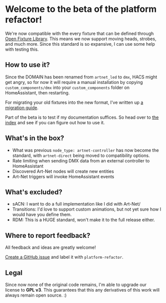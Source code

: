 # Welcome to the beta of the platform refactor!

We're now compatible with the every fixture that can be defined through [Open Fixture Library](https://open-fixture-library.org/).
This means we now support moving heads, strobes, and much more. Since this standard is so expansive, I can use some help with testing this.

## How to use it?

Since the DOMAIN has been renamed from `artnet_led` to `dmx`, HACS might get angry, so for now it will require a manual installation by copying `custom_components/dmx` into your `custom_components` folder on HomeAssistant, then restarting.

For migrating your old fixtures into the new format, I've written up [a migration guide](migration.md).

Part of the beta is to test if my documentation suffices. So head over to [the index](index.md) and see if you can figure out how to use it.

## What's in the box?

* What was previous `node_type: artnet-controller` has now become the standard, with `artnet-direct` being moved to compatibility options.
* Rate limiting when sending DMX data from an external controller to HomeAssistant
* Discovered Art-Net nodes will create new entities
* Art-Net triggers will invoke HomeAssistant events

## What's excluded?

* sACN: I want to do a full implementation like I did with Art-Net/
* Transitions: I'd love to support custom animations, but not yet sure how I would have you define them.
* RDM: This is a HUGE standard, won't make it to the full release either.

## Where to report feedback?

All feedback and ideas are greatly welcome!

[Create a GitHub issue](https://github.com/Breina/ha-artnet-led/issues/new) and label it with `platform-refactor`.

## Legal

Since now none of the original code remains, I'm able to upgrade our license to **GPL v3**.
This guarantees that this any derivatives of this work will always remain open source. :)